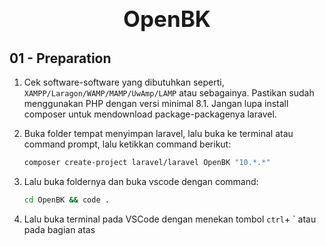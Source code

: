 # <center style="font-size:35"> OpenBK </center>

## 01 - Preparation

1. Cek software-software yang dibutuhkan seperti, `XAMPP/Laragon/WAMP/MAMP/UwAmp/LAMP` atau sebagainya. Pastikan sudah menggunakan PHP dengan versi minimal 8.1. Jangan lupa install composer untuk mendownload package-packagenya laravel.

2. Buka folder tempat menyimpan laravel, lalu buka ke terminal atau command prompt, lalu ketikkan command berikut:

    ```bash
    composer create-project laravel/laravel OpenBK "10.*.*"
    ```

3. Lalu buka foldernya dan buka vscode dengan command:

    ```bash
    cd OpenBK && code .
    ```

4. Lalu buka terminal pada VSCode dengan menekan tombol `ctrl`+ ` atau pada bagian atas 